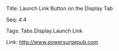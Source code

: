 Title:  Launch Link Button on the Display Tab

Seq:    4.4

Tags:   Tabs.Display.Launch Link

Link:   http://www.powersurgepub.com

